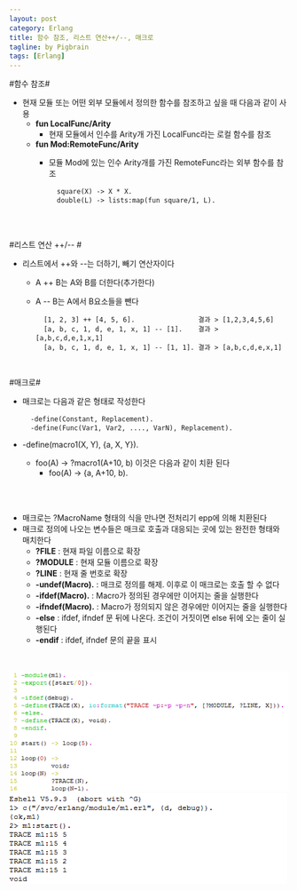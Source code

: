 ```yaml
---
layout: post
category: Erlang
title: 함수 참조, 리스트 연산++/--, 매크로 
tagline: by Pigbrain
tags: [Erlang]
---
```


<!--more-->

#함수 참조#  
* 현재 모듈 또는 어떤 외부 모듈에서 정의한 함수를 참조하고 싶을 때 다음과 같이 사용  
	* **fun LocalFunc/Arity**  
		* 현재 모듈에서 인수를 Arity개 가진 LocalFunc라는 로컬 함수를 참조  
	* **fun Mod:RemoteFunc/Arity**
		* 모듈 Mod에 있는 인수 Arity개를 가진 RemoteFunc라는 외부 함수를 참조

				square(X) -> X * X.  
				double(L) -> lists:map(fun square/1, L).  
    
<br>  
<br>  

#리스트 연산 ++/-- #  

* 리스트에서 ++와 --는 더하기, 빼기 연산자이다  
	* A ++ B는 A와 B를 더한다(추가한다)  
	* A -- B는 A에서 B요소들을 뺀다  

			[1, 2, 3] ++ [4, 5, 6].                결과 > [1,2,3,4,5,6]  
			[a, b, c, 1, d, e, 1, x, 1] -- [1].    결과 > [a,b,c,d,e,1,x,1]  
			[a, b, c, 1, d, e, 1, x, 1] -- [1, 1]. 결과 > [a,b,c,d,e,x,1]  

<br>  

#매크로#  
* 매크로는 다음과 같은 형태로 작성한다
		
		-define(Constant, Replacement).
		-define(Func(Var1, Var2, ...., VarN), Replacement).

* -define(macro1(X, Y), {a, X, Y}).  
	* foo(A) -> ?macro1(A+10, b) 이것은 다음과 같이 치환 된다  
		* foo(A) -> {a, A+10, b).  
<br>  
<br>  

* ﻿매크로는 ?MacroName 형태의 식을 만나면 전처리기 epp에 의해 치환된다  
* 매크로 정의에 나오는 변수들은 매크로 호출과 대응되는 곳에 있는 완전한 형태와 매치한다  
	* **?FILE** : 현재 파일 이름으로 확장  
	* **?MODULE** : 현재 모듈 이름으로 확장  
	* **?LINE** : 현재 줄 번호로 확장  
	* **-undef(Macro).** : 매크로 정의를 해제. 이후로 이 매크로는 호출 할 수 없다  
	* **-ifdef(Macro).** : Macro가 정의된 경우에만 이어지는 줄을 실행한다  
	* **-ifndef(Macro).** : Macro가 정의되지 않은 경우에만 이어지는 줄을 실행한다  
	* **-else** : ifdef, ifndef 문 뒤에 나온다. 조건이 거짓이면 else 뒤에 오는 줄이 실행된다  
	* **-endif** : ifdef, ifndef 문의 끝을 표시  
<br>  
<br>  
<img src="/assets/themes/Snail/img/Erlang/Macro/macro-1.png" alt=""> 
<br>  
<img src="/assets/themes/Snail/img/Erlang/Macro/macro-2.png" alt="">  
